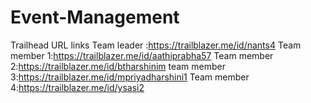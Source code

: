 # Event-Management
Trailhead URL links 
Team leader  :https://trailblazer.me/id/nants4
Team member 1:https://trailblazer.me/id/aathiprabha57
Team member 2:https://trailblazer.me/id/btharshinim
team member 3:https://trailblazer.me/id/mpriyadharshini1
Team member 4:https://trailblazer.me/id/ysasi2
